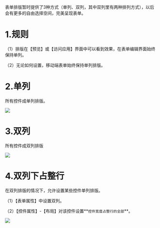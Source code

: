 表单排版暂时提供了3种方式（单列、双列，其中双列里有两种排列方式），以后会有更多的自由选择空间，完美呈现表单。

# 1.规则

（1）排版在【预览】或【访问应用】界面中可以看到效果，在表单编辑界面始终保持单列。

（2）无论如何设置，移动端表单始终保持单列排版。

# 2.单列

所有控件成单列排版。

![](../img/6-2-2i1.png)

# 3.双列

所有控件成双列排版

![](../img/6-2-2i2.png)

# 4.双列下占整行

在双列排版的情况下，允许设置某些控件单列排版。

（1）【表单属性】中设置双列。

（2）【控件属性】-【布局】对该控件设置**`控件宽度占整行的全部`**。

![](../img/6-2-2i3.gif)

